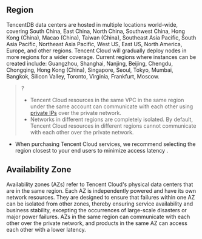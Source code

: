 ## Region
TencentDB data centers are hosted in multiple locations world-wide, covering South China, East China, North China, Southwest China, Hong Kong (China), Macao (China), Taiwan (China), Southeast Asia Pacific, South Asia Pacific, Northeast Asia Pacific, West US, East US, North America, Europe, and other regions. Tencent Cloud will gradually deploy nodes in more regions for a wider coverage.
Current regions where instances can be created include:
Guangzhou, Shanghai, Nanjing, Beijing, Chengdu, Chongqing, Hong Kong (China), Singapore, Seoul, Tokyo, Mumbai, Bangkok, Silicon Valley, Toronto, Virginia, Frankfurt, Moscow.

>?
>- Tencent Cloud resources in the same VPC in the same region under the same account can communicate with each other using [private IPs](https://intl.cloud.tencent.com/document/product/213/5225) over the private network.
>- Networks in different regions are completely isolated. By default, Tencent Cloud resources in different regions cannot communicate with each other over the private network.
- When purchasing Tencent Cloud services, we recommend selecting the region closest to your end users to minimize access latency .

## Availability Zone
Availability zones (AZs) refer to Tencent Cloud's physical data centers that are in the same region. Each AZ is independently powered and have its own network resources. They are designed to ensure that failures within one AZ can be isolated from other zones, thereby ensuring service availability and business stability, excepting the occurrences of large-scale disasters or major power failures. AZs in the same region can communicate with each other over the private network, and products in the same AZ can access each other with a lower latency.
